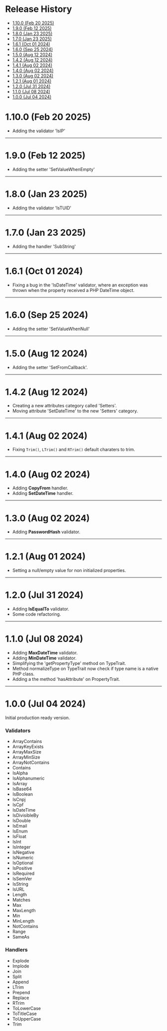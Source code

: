 # Release History <!-- omit in toc -->

- [1.10.0 (Feb 20 2025)](#1100-feb-20-2025)
- [1.9.0 (Feb 12 2025)](#190-feb-12-2025)
- [1.8.0 (Jan 23 2025)](#180-jan-23-2025)
- [1.7.0 (Jan 23 2025)](#170-jan-23-2025)
- [1.6.1 (Oct 01 2024)](#161-oct-01-2024)
- [1.6.0 (Sep 25 2024)](#160-sep-25-2024)
- [1.5.0 (Aug 12 2024)](#150-aug-12-2024)
- [1.4.2 (Aug 12 2024)](#142-aug-12-2024)
- [1.4.1 (Aug 02 2024)](#141-aug-02-2024)
- [1.4.0 (Aug 02 2024)](#140-aug-02-2024)
- [1.3.0 (Aug 02 2024)](#130-aug-02-2024)
- [1.2.1 (Aug 01 2024)](#121-aug-01-2024)
- [1.2.0 (Jul 31 2024)](#120-jul-31-2024)
- [1.1.0 (Jul 08 2024)](#110-jul-08-2024)
- [1.0.0 (Jul 04 2024)](#100-jul-04-2024)

# 1.10.0 (Feb 20 2025)

- Adding the validator 'IsIP'

---

# 1.9.0 (Feb 12 2025)

- Adding the setter 'SetValueWhenEmpty'

---

# 1.8.0 (Jan 23 2025)

- Adding the validator 'IsTUID'

---

# 1.7.0 (Jan 23 2025)

- Adding the handler 'SubString'

---

# 1.6.1 (Oct 01 2024)

- Fixing a bug in the 'IsDateTime' validator, where an exception was thrown
  when the property received a PHP DateTime object.

---

# 1.6.0 (Sep 25 2024)

- Adding the setter 'SetValueWhenNull'

---

# 1.5.0 (Aug 12 2024)

- Adding the setter 'SetFromCallback'.

---

# 1.4.2 (Aug 12 2024)

- Creating a new attributes category called 'Setters'.
- Moving attribute 'SetDateTime' to the new 'Setters' category.

---

# 1.4.1 (Aug 02 2024)

- Fixing `Trim()`, `LTrim()` and `RTrim()` default charaters to trim.

---

# 1.4.0 (Aug 02 2024)

- Adding **CopyFrom** handler.
- Adding **SetDateTime** handler.

---

# 1.3.0 (Aug 02 2024)

- Adding **PasswordHash** validator.

---

# 1.2.1 (Aug 01 2024)

- Setting a null/empty value for non initialized properties.

---

# 1.2.0 (Jul 31 2024)

- Adding **IsEqualTo** validator.
- Some code refactoring. 

---

# 1.1.0 (Jul 08 2024)

- Adding **MaxDateTime** validator.
- Adding **MinDateTime** validator.
- Simplifying the 'getPropertyType' method on TypeTrait.
- Method normalizeType on TypeTrait now check if type name is a native PHP class.
- Adding a the method 'hasAttribute' on PropertyTrait.

---

# 1.0.0 (Jul 04 2024)

Initial production ready version.

<h3>Validators</h3>

- ArrayContains
- ArrayKeyExists
- ArrayMaxSize
- ArrayMinSize
- ArrayNotContains
- Contains
- IsAlpha
- IsAlphanumeric
- IsArray
- IsBase64
- IsBoolean
- IsCnpj
- IsCpf
- IsDateTime
- IsDivisibleBy
- IsDouble
- IsEmail
- IsEnum
- IsFloat
- IsInt
- IsInteger
- IsNegative
- IsNumeric
- IsOptional
- IsPositive
- IsRequired
- IsSemVer
- IsString
- IsURL
- Length
- Matches
- Max
- MaxLength
- Min
- MinLength
- NotContains
- Range
- SameAs


<h3>Handlers</h3>

- Explode
- Implode
- Join
- Split
- Append
- LTrim
- Prepend
- Replace
- RTrim
- ToLowerCase
- ToTitleCase
- ToUpperCase
- Trim
